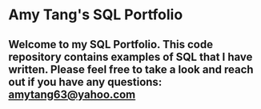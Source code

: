 # Amy Tang's SQL Portfolio

## Welcome to my SQL Portfolio. This code repository contains examples of SQL that I have written. Please feel free to take a look and reach out if you have any questions: amytang63@yahoo.com
